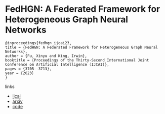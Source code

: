 # FedHGN: A Federated Framework for Heterogeneous Graph Neural Networks

```
@inproceedings{fedhgn_ijcai23,
title = {FedHGN: A Federated Framework for Heterogeneous Graph Neural Networks},
author = {Fu, Xinyu and King, Irwin},
booktitle = {Proceedings of the Thirty-Second International Joint Conference on Artificial Intelligence (IJCAI)},
pages = {3705--3713},
year = {2023}
}
```

links
- [ijcai](https://www.ijcai.org/proceedings/2023/412)
- [arxiv](https://github.com/cynricfu/FedHGN)
- [code](https://github.com/cynricfu/FedHGN)
